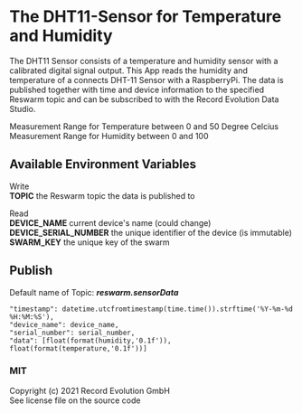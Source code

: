 # The DHT11-Sensor for Temperature and Humidity
The DHT11 Sensor consists of a temperature and humidity sensor with a calibrated digital signal output. This App reads the humidity and temperature of a connects DHT-11 Sensor with a RaspberryPi. The data is published together with time and device information to the specified Reswarm topic and can be subscribed to with the Record Evolution Data Studio.

Measurement Range for Temperature between 0 and 50 Degree Celcius \
Measurement Range for Humidity between 0 and 100


## Available Environment Variables
Write \
    **TOPIC**                  the Reswarm topic the data is published to

Read \
    **DEVICE_NAME**            current device's name (could change) \
    **DEVICE_SERIAL_NUMBER**   the unique identifier of the device (is immutable) \
    **SWARM_KEY**              the unique key of the swarm


## Publish 
Default name of Topic: _**reswarm.sensorData**_

    "timestamp": datetime.utcfromtimestamp(time.time()).strftime('%Y-%m-%d %H:%M:%S'),
    "device_name": device_name,
    "serial_number": serial_number,
    "data": [float(format(humidity,'0.1f')), float(format(temperature,'0.1f'))]

### MIT
Copyright (c) 2021 Record Evolution GmbH \
See license file on the source code
